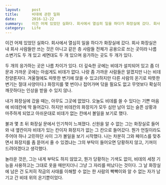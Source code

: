 ```yaml
---
layout:     post
title:      비데에 관한 일화
date:       2016-12-22
summary:    이건 어제 있었던 실화다. 회사에서 열심히 일을 하다가 화장실에 갔다. 회사 화장실은 내 회사 사람들만 쓰는 것은 아니고 같은 층 사람들 전체가 공용으로 쓰는 곳이라 나름 소변기도 두 개 있고 세면대도 두 개 있으며 응가하는 곳도 두 개가 있다.
category:   Life
---
```


이건 어제 있었던 실화다. 회사에서 열심히 일을 하다가 화장실에 갔다. 회사 화장실은 내 회사 사람들만 쓰는 것은 아니고 같은 층 사람들 전체가 공용으로 쓰는 곳이라 나름 소변기도 두 개 있고 세면대도 두 개 있으며 응가하는 곳도 두 개가 있다.

두 개의 응가하는 곳은 나름 차이가 있다. 더 깊숙한 곳에는 비데가 설치되어 있고 좀 더 문과 가까운 곳에는 아쉽게도 비데가 없다. 나랑 좀 가까운 사람들은 알겠지만 나는 비데 찬양론자다. 겨울철에도 따뜻한 변기에 앉을 수 있고(하지만 다른 사람의 온기로 따뜻한 변기는 절대 사양이다.) 화장지를 몇 번이나 접어가며 닦을 필요도 없고 무엇보다 확실히 깨끗하다는 인상을 받을 수 있지 않나.

내가 화장실에 갔을 때는, 아무도 그곳에 없었다. 오늘도 비데를 쓸 수 있다는 기쁜 마음에 비데칸에 딱 들어갔다. 하지만 비데칸의 화장지가 모두 심만 남아 있는 슬픈 상황과 마주하게 되었고 아쉬운대로 비데가 없는 칸에서 볼일을 보기로 했다.

불과 몇 초 뒤 화장실 문에서 인기척이 느껴졌다. 신원을 알 수 없는 그는 화장실로 들어와 내 옆칸이자 비데가 있는 칸이자 화장지가 없는 그 칸으로 들어갔다. 뭔가 언질이라도 주어야 하나 고민하던 사이 그가 볼일을 보기 시작했다. 나는 차분히 그와 페이스를 맞추면서 화장지를 좀 뜯어서 줄 수 있겠냐는 그의 부탁이 들어오면 당황하지 않고, 기꺼이 드려야겠다고 생각했다.

놀라운 것은, 그는 내게 부탁도 하지 않았고, 뭔가 당황하는 기색도 없이, 비데의 세정 기능을 사용하고는 그대로 옷을 매만지더니 그냥 그 자리를 떠났다는 것이다. 그 날 화장실에 남은 건 도저히 작금의 사태를 이해할 수 없는 한 사람의 빡빡이와 알 수 없는 자가 남기고 간 비데 위의 온기뿐이었다.
